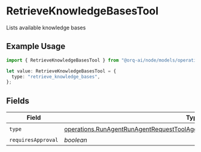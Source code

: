 # RetrieveKnowledgeBasesTool

Lists available knowledge bases

## Example Usage

```typescript
import { RetrieveKnowledgeBasesTool } from "@orq-ai/node/models/operations";

let value: RetrieveKnowledgeBasesTool = {
  type: "retrieve_knowledge_bases",
};
```

## Fields

| Field                                                                                                                                                                                | Type                                                                                                                                                                                 | Required                                                                                                                                                                             | Description                                                                                                                                                                          |
| ------------------------------------------------------------------------------------------------------------------------------------------------------------------------------------ | ------------------------------------------------------------------------------------------------------------------------------------------------------------------------------------ | ------------------------------------------------------------------------------------------------------------------------------------------------------------------------------------ | ------------------------------------------------------------------------------------------------------------------------------------------------------------------------------------ |
| `type`                                                                                                                                                                               | [operations.RunAgentRunAgentRequestToolAgentsRequestRequestBodySettingsTools8Type](../../models/operations/runagentrunagentrequesttoolagentsrequestrequestbodysettingstools8type.md) | :heavy_check_mark:                                                                                                                                                                   | N/A                                                                                                                                                                                  |
| `requiresApproval`                                                                                                                                                                   | *boolean*                                                                                                                                                                            | :heavy_minus_sign:                                                                                                                                                                   | N/A                                                                                                                                                                                  |
